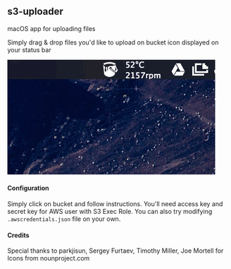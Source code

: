 ## s3-uploader
macOS app for uploading files
 
Simply drag & drop files you'd like to upload on bucket icon displayed on your status bar

![Upload Animation](/upload_anim.gif?raw=true "Upload Anim")

#### Configuration
Simply click on bucket and follow instructions. You'll need access key and secret key for AWS user with S3 Exec Role.
You can also try modifying `.awscredentials.json` file on your own. 

#### Credits
Special thanks to parkjisun, Sergey Furtaev, Timothy Miller, Joe Mortell for Icons from nounproject.com
